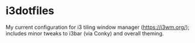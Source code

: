 # i3dotfiles

My current configuration for i3 tiling window manager (https://i3wm.org/); includes minor tweaks to i3bar (via Conky) and overall theming.

